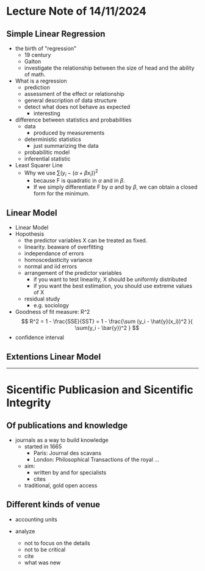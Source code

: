 # Lecture Note of 14/11/2024

## Simple Linear Regression
- the birth of "regression"
    - 19 century
    - Galton
    - investigate the relationship between the size of head and the ability of math.
- What is a regression
    - prediction
    - assessment of the effect or relationship
    - general description of data structure
    - detect what does not behave as expected
        - interesting
- difference between statistics and probabilities
    - data
        - produced by measurements
    - deterministic statistics
        - just summarizing the data
    - probabilitic model
    - inferential statistic
- Least Squarer Line
    - Why we use $\sum (y_i - (\alpha + \beta x_i))^2$
        - because F is quadratic in $\alpha$ and in $\beta$.
        - If we simply differentiate F by $\alpha$ and by $\beta$, we can obtain a closed form for the minimum.


## Linear Model
<!-- variability of the system -->
- Linear Model
- Hopothesis
    - the predictor variables X can be treated as fixed.
    - linearity.
        beaware of overfitting
    - independance of errors
    - homoscedasticity
        variance
    - normal and iid errors
    - arrangement of the predictor variables
        - if you want to test linearity, X should be uniformly distributed
        - if you want the best estimation, you should use extreme values of X
    - residual study
        - e.g. sociology
- Goodness of fit measure: R^2
    $$
    R^2 = 1 - \frac{SSE}{SST} = 1 - \frac{\sum (y_i - \hat{y}(x_i))^2 }{ \sum(y_i - \bar{y})^2 }
    $$
- confidence interval

## Extentions Linear Model
<!-- ANOVA コントロールできない要因に対して対応する -->

---


# Sicentific Publicasion and Sicentific Integrity

## Of publications and knowledge

- journals as a way to build knowledge
    - started in 1665
        - Paris: Journal des scavans
        - London: Philosophical Transactions of the royal ...
    - aim:
        - written by and for specialists
        - cites
    - traditional, gold open access

## Different kinds of venue
- accounting units    

- analyze
    - not to focus on the details
    - not to be critical
    - cite
    - what was new
